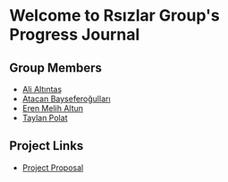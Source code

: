 # Welcome to Rsızlar Group's Progress Journal

## Group Members

* [Ali Altıntaş](https://pjournal.github.io/mef04-alialtintas/)
* [Atacan Bayseferoğulları](https://pjournal.github.io/mef04-atacansefer/)
* [Eren Melih Altun](https://pjournal.github.io/mef04-erenaltunn/)
* [Taylan Polat](https://pjournal.github.io/mef04-taylan95/)

## Project Links

* [Project Proposal]()
